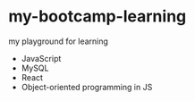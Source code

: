 # my-bootcamp-learning
my playground for learning

- JavaScript
- MySQL
- React
- Object-oriented programming in JS

